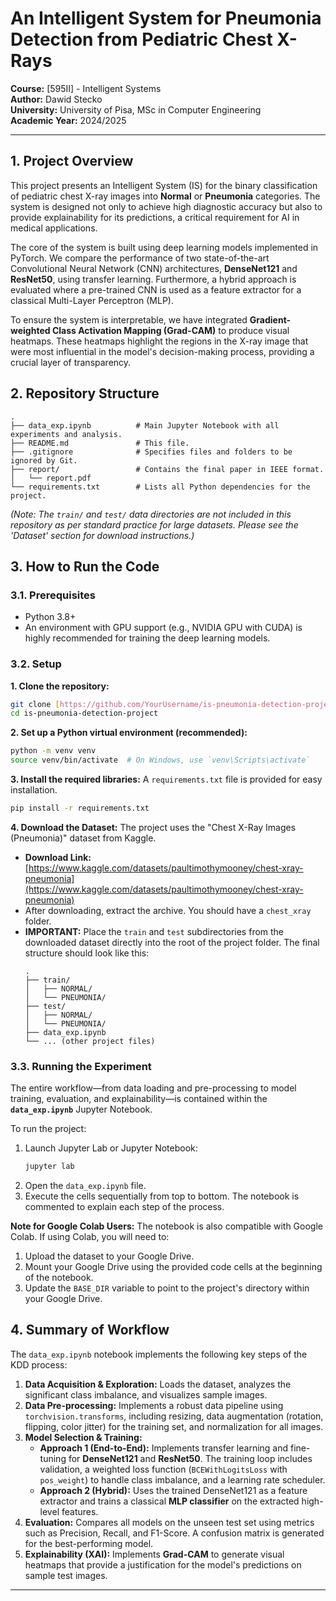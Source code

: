 # An Intelligent System for Pneumonia Detection from Pediatric Chest X-Rays

**Course:** [595II] - Intelligent Systems  
**Author:** Dawid Stecko  
**University:** University of Pisa, MSc in Computer Engineering  
**Academic Year:** 2024/2025

---

## 1. Project Overview

This project presents an Intelligent System (IS) for the binary classification of pediatric chest X-ray images into **Normal** or **Pneumonia** categories. The system is designed not only to achieve high diagnostic accuracy but also to provide explainability for its predictions, a critical requirement for AI in medical applications.

The core of the system is built using deep learning models implemented in PyTorch. We compare the performance of two state-of-the-art Convolutional Neural Network (CNN) architectures, **DenseNet121** and **ResNet50**, using transfer learning. Furthermore, a hybrid approach is evaluated where a pre-trained CNN is used as a feature extractor for a classical Multi-Layer Perceptron (MLP).

To ensure the system is interpretable, we have integrated **Gradient-weighted Class Activation Mapping (Grad-CAM)** to produce visual heatmaps. These heatmaps highlight the regions in the X-ray image that were most influential in the model's decision-making process, providing a crucial layer of transparency.

## 2. Repository Structure

```
.
├── data_exp.ipynb          # Main Jupyter Notebook with all experiments and analysis.
├── README.md               # This file.
├── .gitignore              # Specifies files and folders to be ignored by Git.
├── report/                 # Contains the final paper in IEEE format.
│   └── report.pdf
└── requirements.txt        # Lists all Python dependencies for the project.
```
*(Note: The `train/` and `test/` data directories are not included in this repository as per standard practice for large datasets. Please see the 'Dataset' section for download instructions.)*

## 3. How to Run the Code

### 3.1. Prerequisites

- Python 3.8+
- An environment with GPU support (e.g., NVIDIA GPU with CUDA) is highly recommended for training the deep learning models.

### 3.2. Setup

**1. Clone the repository:**
```bash
git clone [https://github.com/YourUsername/is-pneumonia-detection-project.git](https://github.com/YourUsername/is-pneumonia-detection-project.git)
cd is-pneumonia-detection-project
```

**2. Set up a Python virtual environment (recommended):**
```bash
python -m venv venv
source venv/bin/activate  # On Windows, use `venv\Scripts\activate`
```

**3. Install the required libraries:**
A `requirements.txt` file is provided for easy installation.
```bash
pip install -r requirements.txt
```

**4. Download the Dataset:**
The project uses the "Chest X-Ray Images (Pneumonia)" dataset from Kaggle.
- **Download Link:** [https://www.kaggle.com/datasets/paultimothymooney/chest-xray-pneumonia](https://www.kaggle.com/datasets/paultimothymooney/chest-xray-pneumonia)
- After downloading, extract the archive. You should have a `chest_xray` folder.
- **IMPORTANT:** Place the `train` and `test` subdirectories from the downloaded dataset directly into the root of the project folder. The final structure should look like this:
  ```
  .
  ├── train/
  │   ├── NORMAL/
  │   └── PNEUMONIA/
  ├── test/
  │   ├── NORMAL/
  │   └── PNEUMONIA/
  ├── data_exp.ipynb
  └── ... (other project files)
  ```

### 3.3. Running the Experiment

The entire workflow—from data loading and pre-processing to model training, evaluation, and explainability—is contained within the **`data_exp.ipynb`** Jupyter Notebook.

To run the project:
1.  Launch Jupyter Lab or Jupyter Notebook:
    ```bash
    jupyter lab
    ```
2.  Open the `data_exp.ipynb` file.
3.  Execute the cells sequentially from top to bottom. The notebook is commented to explain each step of the process.

**Note for Google Colab Users:**
The notebook is also compatible with Google Colab. If using Colab, you will need to:
1.  Upload the dataset to your Google Drive.
2.  Mount your Google Drive using the provided code cells at the beginning of the notebook.
3.  Update the `BASE_DIR` variable to point to the project's directory within your Google Drive.

## 4. Summary of Workflow

The `data_exp.ipynb` notebook implements the following key steps of the KDD process:

1.  **Data Acquisition & Exploration:** Loads the dataset, analyzes the significant class imbalance, and visualizes sample images.
2.  **Data Pre-processing:** Implements a robust data pipeline using `torchvision.transforms`, including resizing, data augmentation (rotation, flipping, color jitter) for the training set, and normalization for all images.
3.  **Model Selection & Training:**
    -   **Approach 1 (End-to-End):** Implements transfer learning and fine-tuning for **DenseNet121** and **ResNet50**. The training loop includes validation, a weighted loss function (`BCEWithLogitsLoss` with `pos_weight`) to handle class imbalance, and a learning rate scheduler.
    -   **Approach 2 (Hybrid):** Uses the trained DenseNet121 as a feature extractor and trains a classical **MLP classifier** on the extracted high-level features.
4.  **Evaluation:** Compares all models on the unseen test set using metrics such as Precision, Recall, and F1-Score. A confusion matrix is generated for the best-performing model.
5.  **Explainability (XAI):** Implements **Grad-CAM** to generate visual heatmaps that provide a justification for the model's predictions on sample test images.

---